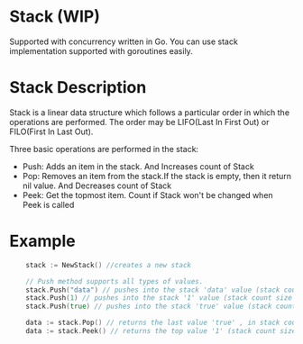 # Stack (WIP)

Supported with concurrency written in Go.
You can use stack implementation supported with goroutines easily.

# Stack Description

Stack is a linear data structure which follows a particular order in which the operations are performed.
The order may be LIFO(Last In First Out) or FILO(First In Last Out).

Three basic operations are performed in the stack:
- Push: Adds an item in the stack. And Increases count of Stack
- Pop: Removes an item from the stack.If the stack is empty, then it return nil value. And Decreases count of Stack
- Peek: Get the topmost item. Count if Stack won't be changed when Peek is called

# Example

```go
	stack := NewStack() //creates a new stack

	// Push method supports all types of values.
	stack.Push("data") // pushes into the stack 'data' value (stack count size : 1)
	stack.Push(1) // pushes into the stack '1' value (stack count size : 2)
	stack.Push(true) // pushes into the stack 'true' value (stack count size : 3)

	data := stack.Pop() // returns the last value 'true' , in stack count size : 2
	data := stack.Peek() // returns the top value '1' (stack count size : 2)- count won't be changed

```
